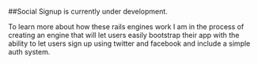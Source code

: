 ##Social Signup is currently under development.

To learn more about how these rails engines work I am in the process of creating an engine that will let users easily bootstrap their
app with the ability to let users sign up using twitter and facebook and include a simple auth system.

